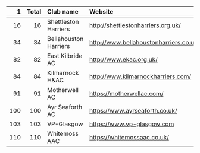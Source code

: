|   1 |   Total | Club name             | Website                                |
|----:|--------:|:----------------------|:---------------------------------------|
|  16 |      16 | Shettleston Harriers  | http://shettlestonharriers.org.uk/     |
|  34 |      34 | Bellahouston Harriers | http://www.bellahoustonharriers.co.uk/ |
|  82 |      82 | East Kilbride AC      | http://www.ekac.org.uk/                |
|  84 |      84 | Kilmarnock H&AC       | http://www.kilmarnockharriers.com/     |
|  91 |      91 | Motherwell AC         | https://motherwellac.com/              |
| 100 |     100 | Ayr Seaforth AC       | https://www.ayrseaforth.co.uk/         |
| 103 |     103 | VP-Glasgow            | https://www.vp-glasgow.com             |
| 110 |     110 | Whitemoss AAC         | https://whitemossaac.co.uk/            |